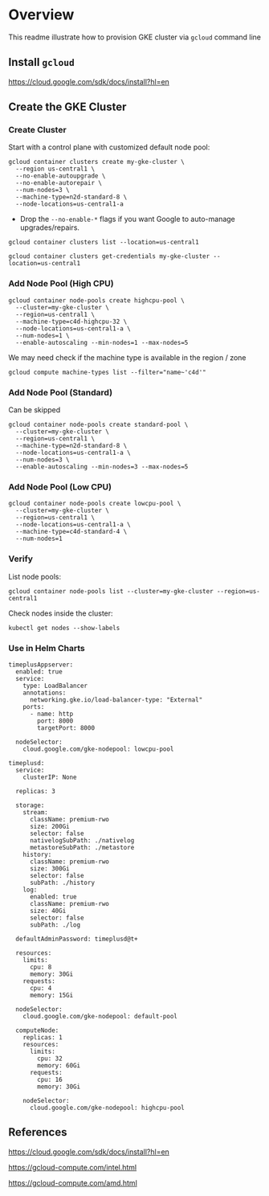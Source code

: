 # Overview

This readme illustrate how to provision GKE cluster via `gcloud` command line

## Install `gcloud`

https://cloud.google.com/sdk/docs/install?hl=en

## Create the GKE Cluster

### Create Cluster 

Start with a control plane with customized default node pool:
```
gcloud container clusters create my-gke-cluster \
  --region us-central1 \
  --no-enable-autoupgrade \
  --no-enable-autorepair \
  --num-nodes=3 \
  --machine-type=n2d-standard-8 \
  --node-locations=us-central1-a
```

- Drop the `--no-enable-*` flags if you want Google to auto-manage upgrades/repairs.

```
gcloud container clusters list --location=us-central1

gcloud container clusters get-credentials my-gke-cluster --location=us-central1  
```

### Add Node Pool (High CPU)

```
gcloud container node-pools create highcpu-pool \
  --cluster=my-gke-cluster \
  --region=us-central1 \
  --machine-type=c4d-highcpu-32 \
  --node-locations=us-central1-a \
  --num-nodes=1 \
  --enable-autoscaling --min-nodes=1 --max-nodes=5
```

We may need check if the machine type is available in the region / zone 

```
gcloud compute machine-types list --filter="name~'c4d'"
```

### Add Node Pool (Standard)

Can be skipped 

```
gcloud container node-pools create standard-pool \
  --cluster=my-gke-cluster \
  --region=us-central1 \
  --machine-type=n2d-standard-8 \
  --node-locations=us-central1-a \
  --num-nodes=3 \
  --enable-autoscaling --min-nodes=3 --max-nodes=5
```

### Add Node Pool (Low CPU)

```
gcloud container node-pools create lowcpu-pool \
  --cluster=my-gke-cluster \
  --region=us-central1 \
  --node-locations=us-central1-a \
  --machine-type=c4d-standard-4 \
  --num-nodes=1
```

### Verify

List node pools:
```
gcloud container node-pools list --cluster=my-gke-cluster --region=us-central1
```

Check nodes inside the cluster:
```
kubectl get nodes --show-labels
```

### Use in Helm Charts

```
timeplusAppserver:
  enabled: true
  service:
    type: LoadBalancer
    annotations:
      networking.gke.io/load-balancer-type: "External"
    ports:
      - name: http
        port: 8000
        targetPort: 8000

  nodeSelector:
    cloud.google.com/gke-nodepool: lowcpu-pool

timeplusd:
  service:
    clusterIP: None

  replicas: 3

  storage:
    stream:
      className: premium-rwo
      size: 200Gi
      selector: false
      nativelogSubPath: ./nativelog
      metastoreSubPath: ./metastore
    history:
      className: premium-rwo
      size: 300Gi
      selector: false
      subPath: ./history
    log:
      enabled: true
      className: premium-rwo
      size: 40Gi
      selector: false
      subPath: ./log

  defaultAdminPassword: timeplusd@t+

  resources:
    limits:
      cpu: 8
      memory: 30Gi
    requests:
      cpu: 4
      memory: 15Gi

  nodeSelector:
    cloud.google.com/gke-nodepool: default-pool

  computeNode:
    replicas: 1
    resources:
      limits:
        cpu: 32 
        memory: 60Gi
      requests:
        cpu: 16 
        memory: 30Gi

    nodeSelector:
      cloud.google.com/gke-nodepool: highcpu-pool
```

## References

https://cloud.google.com/sdk/docs/install?hl=en

https://gcloud-compute.com/intel.html

https://gcloud-compute.com/amd.html


